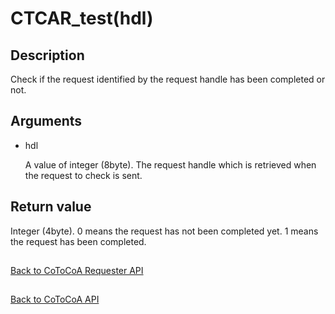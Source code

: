 CTCAR_test(hdl)
=====

Description
-----

Check if the request identified by the request handle has been completed or not.

Arguments
-----

- hdl 

  A value of integer (8byte). 
  The request handle which is retrieved when the request to check is sent.


Return value
-----

Integer (4byte). 
0 means the request has not been completed yet. 1 means the request has been completed.

##

[Back to CoToCoA Requester API](../API-requester.md "Back to CoToCoA Requester API")

##

[Back to CoToCoA API](../API.md "Back to CoToCoA API")
